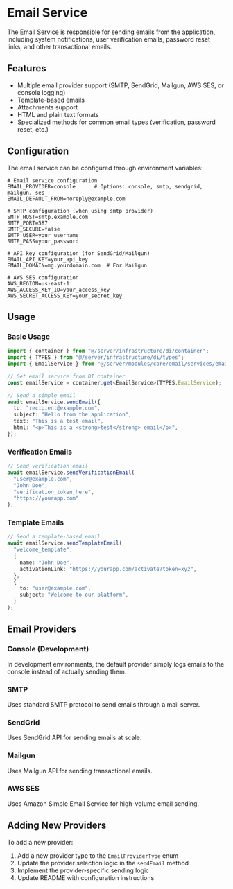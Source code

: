 # Email Service

The Email Service is responsible for sending emails from the application, including system notifications, user verification emails, password reset links, and other transactional emails.

## Features

- Multiple email provider support (SMTP, SendGrid, Mailgun, AWS SES, or console logging)
- Template-based emails
- Attachments support
- HTML and plain text formats
- Specialized methods for common email types (verification, password reset, etc.)

## Configuration

The email service can be configured through environment variables:

```
# Email service configuration
EMAIL_PROVIDER=console      # Options: console, smtp, sendgrid, mailgun, ses
EMAIL_DEFAULT_FROM=noreply@example.com

# SMTP configuration (when using smtp provider)
SMTP_HOST=smtp.example.com
SMTP_PORT=587
SMTP_SECURE=false
SMTP_USER=your_username
SMTP_PASS=your_password

# API key configuration (for SendGrid/Mailgun)
EMAIL_API_KEY=your_api_key
EMAIL_DOMAIN=mg.yourdomain.com  # For Mailgun

# AWS SES configuration
AWS_REGION=us-east-1
AWS_ACCESS_KEY_ID=your_access_key
AWS_SECRET_ACCESS_KEY=your_secret_key
```

## Usage

### Basic Usage

```typescript
import { container } from "@/server/infrastructure/di/container";
import { TYPES } from "@/server/infrastructure/di/types";
import { EmailService } from "@/server/modules/core/email/services/email.service";

// Get email service from DI container
const emailService = container.get<EmailService>(TYPES.EmailService);

// Send a simple email
await emailService.sendEmail({
  to: "recipient@example.com",
  subject: "Hello from the application",
  text: "This is a test email",
  html: "<p>This is a <strong>test</strong> email</p>",
});
```

### Verification Emails

```typescript
// Send verification email
await emailService.sendVerificationEmail(
  "user@example.com",
  "John Doe",
  "verification_token_here",
  "https://yourapp.com"
);
```

### Template Emails

```typescript
// Send a template-based email
await emailService.sendTemplateEmail(
  "welcome_template",
  {
    name: "John Doe",
    activationLink: "https://yourapp.com/activate?token=xyz",
  },
  {
    to: "user@example.com",
    subject: "Welcome to our platform",
  }
);
```

## Email Providers

### Console (Development)

In development environments, the default provider simply logs emails to the console instead of actually sending them.

### SMTP

Uses standard SMTP protocol to send emails through a mail server.

### SendGrid

Uses SendGrid API for sending emails at scale.

### Mailgun

Uses Mailgun API for sending transactional emails.

### AWS SES

Uses Amazon Simple Email Service for high-volume email sending.

## Adding New Providers

To add a new provider:

1. Add a new provider type to the `EmailProviderType` enum
2. Update the provider selection logic in the `sendEmail` method
3. Implement the provider-specific sending logic
4. Update README with configuration instructions
